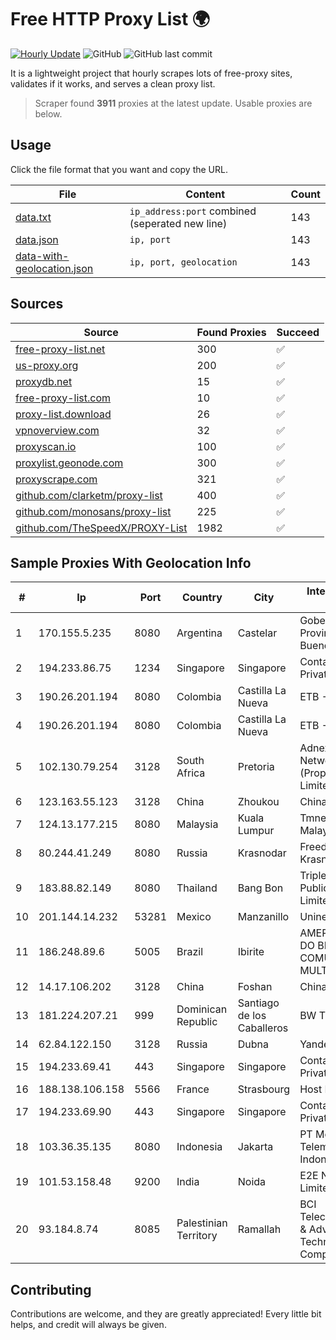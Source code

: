 
# Free HTTP Proxy List 🌍

[![Hourly Update](https://github.com/mertguvencli/http-proxy-list/actions/workflows/main.yml/badge.svg?branch=main)](https://github.com/mertguvencli/http-proxy-list/actions/workflows/main.yml)
![GitHub](https://img.shields.io/github/license/mertguvencli/http-proxy-list)
![GitHub last commit](https://img.shields.io/github/last-commit/mertguvencli/http-proxy-list)

It is a lightweight project that hourly scrapes lots of free-proxy sites, validates if it works, and serves a clean proxy list.


> Scraper found **3911** proxies at the latest update. Usable proxies are below.

## Usage

Click the file format that you want and copy the URL.


|File|Content|Count|
|----|-------|-----|
|[data.txt](https://raw.githubusercontent.com/mertguvencli/http-proxy-list/main/proxy-list/data.txt)|`ip_address:port` combined (seperated new line)|143|
|[data.json](https://raw.githubusercontent.com/mertguvencli/http-proxy-list/main/proxy-list/data.json)|`ip, port`|143|
|[data-with-geolocation.json](https://raw.githubusercontent.com/mertguvencli/http-proxy-list/main/proxy-list/data-with-geolocation.json)|`ip, port, geolocation`|143|

## Sources

|Source|Found Proxies|Succeed|
|------|-------------|-------|
|[free-proxy-list.net](https://free-proxy-list.net)|300|✅|
|[us-proxy.org](https://www.us-proxy.org)|200|✅|
|[proxydb.net](http://proxydb.net)|15|✅|
|[free-proxy-list.com](https://free-proxy-list.com/?page=&port=&type%5B%5D=http&type%5B%5D=https&up_time=0&search=Search)|10|✅|
|[proxy-list.download](https://www.proxy-list.download/HTTP)|26|✅|
|[vpnoverview.com](https://vpnoverview.com/privacy/anonymous-browsing/free-proxy-servers)|32|✅|
|[proxyscan.io](https://www.proxyscan.io)|100|✅|
|[proxylist.geonode.com](https://proxylist.geonode.com/api/proxy-list?limit=300&page=1&sort_by=lastChecked&sort_type=desc&protocols=http,https)|300|✅|
|[proxyscrape.com](https://api.proxyscrape.com/v2/?request=displayproxies&protocol=http&timeout=10000&country=all&ssl=all&anonymity=all)|321|✅|
|[github.com/clarketm/proxy-list](https://raw.githubusercontent.com/clarketm/proxy-list/master/proxy-list-raw.txt)|400|✅|
|[github.com/monosans/proxy-list](https://raw.githubusercontent.com/monosans/proxy-list/main/proxies/http.txt)|225|✅|
|[github.com/TheSpeedX/PROXY-List](https://raw.githubusercontent.com/TheSpeedX/PROXY-List/master/http.txt)|1982|✅|


## Sample Proxies With Geolocation Info

|#|Ip|Port|Country|City|Internet Service Provider|
|-|--|----|-------|----|-------------------------|
|1|170.155.5.235|8080|Argentina|Castelar|Gobernacion de la Provincia de Buenos Aires|
|2|194.233.86.75|1234|Singapore|Singapore|Contabo Asia Private Limited|
|3|190.26.201.194|8080|Colombia|Castilla La Nueva|ETB - Colombia|
|4|190.26.201.194|8080|Colombia|Castilla La Nueva|ETB - Colombia|
|5|102.130.79.254|3128|South Africa|Pretoria|Adnexus Celerity Networks (Proprietary) Limited|
|6|123.163.55.123|3128|China|Zhoukou|Chinanet|
|7|124.13.177.215|8080|Malaysia|Kuala Lumpur|Tmnet, Telekom Malaysia Bhd.|
|8|80.244.41.249|8080|Russia|Krasnodar|Freedom Krasnodar|
|9|183.88.82.149|8080|Thailand|Bang Bon|Triple T Broadband Public Company Limited|
|10|201.144.14.232|53281|Mexico|Manzanillo|Uninet S.A. de C.V|
|11|186.248.89.6|5005|Brazil|Ibirite|AMERICAN TOWER DO BRASIL-COMUNICA??O MULTIM?DIA LT|
|12|14.17.106.202|3128|China|Foshan|Chinanet|
|13|181.224.207.21|999|Dominican Republic|Santiago de los Caballeros|BW TELECOM|
|14|62.84.122.150|3128|Russia|Dubna|Yandex.Cloud LLC|
|15|194.233.69.41|443|Singapore|Singapore|Contabo Asia Private Limited|
|16|188.138.106.158|5566|France|Strasbourg|Host Europe GmbH|
|17|194.233.69.90|443|Singapore|Singapore|Contabo Asia Private Limited|
|18|103.36.35.135|8080|Indonesia|Jakarta|PT Mora Telematika Indonesia|
|19|101.53.158.48|9200|India|Noida|E2E Networks Limited|
|20|93.184.8.74|8085|Palestinian Territory|Ramallah|BCI Telecommunication & Advanced Technology Company|



## Contributing

Contributions are welcome, and they are greatly appreciated! Every
little bit helps, and credit will always be given.


